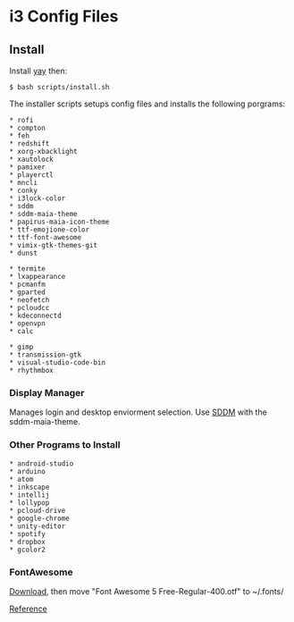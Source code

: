 # i3 Config Files

## Install
Install [yay](https://aur.archlinux.org/packages/yay/) then:

    $ bash scripts/install.sh

The installer scripts setups config files and installs the following porgrams:

    * rofi
    * compton
    * feh
    * redshift
    * xorg-xbacklight
    * xautolock
    * pamixer
    * playerctl
    * mncli
    * conky
    * i3lock-color
    * sddm
    * sddm-maia-theme
    * papirus-maia-icon-theme
    * ttf-emojione-color
    * ttf-font-awesome
    * vimix-gtk-themes-git
    * dunst

    * termite
    * lxappearance
    * pcmanfm
    * gparted
    * neofetch
    * pcloudcc
    * kdeconnectd
    * openvpn
    * calc

    * gimp
    * transmission-gtk
    * visual-studio-code-bin
    * rhythmbox

### Display Manager
Manages login and desktop enviorment selection. Use [SDDM](https://wiki.archlinux.org/index.php/SDDM) with the sddm-maia-theme.

### Other Programs to Install 

    * android-studio
    * arduino
    * atom
    * inkscape
    * intellij
    * lollypop
    * pcloud-drive
    * google-chrome
    * unity-editor
    * spotify
    * dropbox
    * gcolor2

### FontAwesome
[Download](https://github.com/FortAwesome/Font-Awesome), then move "Font Awesome 5 Free-Regular-400.otf" to ~/.fonts/

[Reference](https://fontawesome.com/cheatsheet?from=io)
